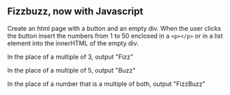 ## Fizzbuzz, now with Javascript

Create an html page with a button and an empty div. When the user clicks the
button insert the numbers from 1 to 50 enclosed in a `<p></p>` or in a list
element into the innerHTML of the empty div.

In the place of a multiple of 3, output "Fizz"

In the place of a multiple of 5, output "Buzz"

In the place of a number that is a multiple of both, output "FizzBuzz"

